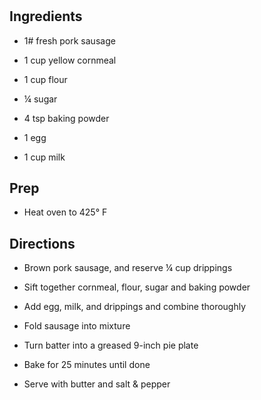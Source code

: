 # 

## Ingredients

- 1# fresh pork sausage

- 1 cup yellow cornmeal

- 1 cup flour

- ¼ sugar

- 4 tsp baking powder

- 1 egg

- 1 cup milk

## Prep

- Heat oven to 425° F

## Directions

- Brown pork sausage, and reserve ¼ cup drippings

- Sift together cornmeal, flour, sugar and baking powder

- Add egg, milk, and drippings and combine thoroughly

- Fold sausage into mixture

- Turn batter into a greased 9-inch pie plate

- Bake for 25 minutes until done

- Serve with butter and salt & pepper
